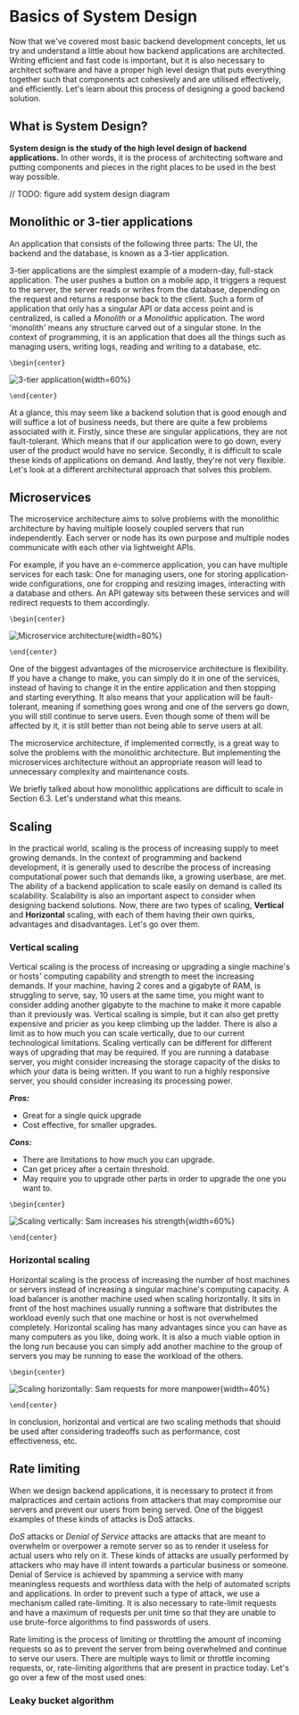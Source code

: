 # Basics of System Design

Now that we've covered most basic backend development concepts, let us try and understand a little about how backend applications are architected. Writing efficient and fast code is important, but it is also necessary to architect software and have a proper high level design that puts everything together such that components act cohesively and are utilised effectively, and efficiently. Let's learn about this process of designing a good backend solution.

## What is System Design?
**System design is the study of the high level design of backend applications.** In other words, it is the process of architecting software and putting components and pieces in the right places to be used in the best way possible.

// TODO: figure add system design diagram

## Monolithic or 3-tier applications
An application that consists of the following three parts: The UI, the backend and the database, is known as a 3-tier application.

3-tier applications are the simplest example of a modern-day, full-stack application. The user pushes a button on a mobile app, it triggers a request to the server, the server reads or writes from the database, depending on the request and returns a response back to the client.
Such a form of application that only has a singular API or data access point and is centralized, is called a *Monolith* or a *Monolithic* application.
The word 'monolith' means any structure carved out of a singular stone. In the context of programming, it is an application that does all the things such as managing users, writing logs, reading and writing to a database, etc.

```{=latex}
\begin{center}
```
![3-tier application](src/book/images/7.1.png){width=60%}
```{=latex}
\end{center}
```

At a glance, this may seem like a backend solution that is good enough and will suffice a lot of business needs, but there are quite a few problems associated with it. Firstly, since these are singular applications, they are not fault-tolerant. Which means that if our application were to go down, every user of the product would have no service. Secondly, it is difficult to scale these kinds of applications on demand. And lastly, they're not very flexible. Let's look at a different architectural approach that solves this problem.

## Microservices
The microservice architecture aims to solve problems with the monolithic architecture by having multiple loosely coupled servers that run independently. Each server or node has its own purpose and multiple nodes communicate with each other via lightweight APIs.

For example, if you have an e-commerce application, you can have multiple services for each task: One for managing users, one for storing application-wide configurations, one for cropping and resizing images, interacting with a database and others. An API gateway sits between these services and will redirect requests to them accordingly.

```{=latex}
\begin{center}
```
![Microservice architecture](src/book/images/7.2.png){width=80%}
```{=latex}
\end{center}
```
One of the biggest advantages of the microservice architecture is flexibility. If you have a change to make, you can simply do it in one of the services, instead of having to change it in the entire application and then stopping and starting everything. It also means that your application will be fault-tolerant, meaning if something goes wrong and one of the servers go down, you will still continue to serve users. Even though some of them will be affected by it, it is still better than not being able to serve users at all.

The microservice architecture, if implemented correctly, is a great way to solve the problems with the monolithic architecture. But implementing the microservices architecture without an appropriate reason will lead to unnecessary complexity and maintenance costs.

We briefly talked about how monolithic applications are difficult to scale in Section 6.3. Let's understand what this means.

## Scaling
In the practical world, scaling is the process of increasing supply to meet growing demands.
In the context of programming and backend development, it is generally used to describe the process of increasing computational power such that demands like, a growing userbase, are met. The ability of a backend application to scale easily on demand is called its scalability. Scalability is also an important aspect to consider when designing backend solutions. Now, there are two types of scaling, **Vertical** and **Horizontal** scaling, with each of them having their own quirks, advantages and disadvantages. Let's go over them.

### Vertical scaling
Vertical scaling is the process of increasing or upgrading a single machine's or hosts' computing capability and strength to meet the increasing demands. If your machine, having 2 cores and a gigabyte of RAM, is struggling to serve, say, 10 users at the same time, you might want to consider adding another gigabyte to the machine to make it more capable than it previously was. Vertical scaling is simple, but it can also get pretty expensive and pricier as you keep climbing up the ladder. There is also a limit as to how much you can scale vertically, due to our current technological limitations. Scaling vertically can be different for different ways of upgrading that may be required. If you are running a database server, you might consider increasing the storage capacity of the disks to which your data is being written. If you want to run a highly responsive server, you should consider increasing its processing power.

***Pros:***

- Great for a single quick upgrade
- Cost effective, for smaller upgrades.

***Cons:***

- There are limitations to how much you can upgrade.
- Can get pricey after a certain threshold.
- May require you to upgrade other parts in order to upgrade the one you want to.


```{=latex}
\begin{center}
```
![Scaling vertically: Sam increases his strength](src/book/images/7.3.png){width=60%}
```{=latex}
\end{center}
```

### Horizontal scaling
Horizontal scaling is the process of increasing the number of host machines or servers instead of increasing a singular machine's computing capacity. A load balancer is another machine used when scaling horizontally. It sits in front of the host machines usually running a software that distributes the workload evenly such that one machine or host is not overwhelmed completely. Horizontal scaling has many advantages since you can have as many computers as you like, doing work. It is also a much viable option in the long run because you can simply add another machine to the group of servers you may be running to ease the workload of the others.

```{=latex}
\begin{center}
```
![Scaling horizontally: Sam requests for more manpower](src/book/images/7.4.png){width=40%}
```{=latex}
\end{center}
```

In conclusion, horizontal and vertical are two scaling methods that should be used after considering tradeoffs such as performance, cost effectiveness, etc.

## Rate limiting
When we design backend applications, it is necessary to protect it from malpractices and certain actions from attackers that may compromise our servers and prevent our users from being served. One of the biggest examples of these kinds of attacks is DoS attacks.

*DoS* attacks or *Denial of Service* attacks are attacks that are meant to overwhelm or overpower a remote server so as to render it useless for actual users who rely on it. These kinds of attacks are usually performed by attackers who may have ill intent towards a particular business or someone. Denial of Service is achieved by spamming a service with many meaningless requests and worthless data with the help of automated scripts and applications. In order to prevent such a type of attack, we use a mechanism called rate-limiting. It is also necessary to rate-limit requests and have a maximum of requests per unit time so that they are unable to use brute-force algorithms to find passwords of users.

Rate limiting is the process of limiting or throttling the amount of incoming requests so as to prevent the server from being overwhelmed and continue to serve our users. There are multiple ways to limit or throttle incoming requests, or, rate-limiting algorithms that are present in practice today. Let's go over a few of the most used ones:

### Leaky bucket algorithm
